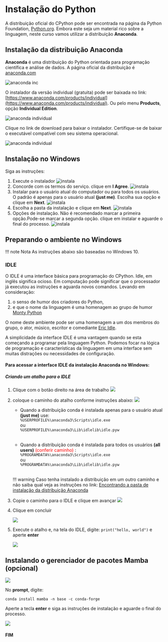 # Instalação do Python

A distribuição oficial do CPython pode ser encontrada na página da Python Foundation, [Python.org](https://www.python.org/). Embora este seja um material rico sobre a linguagem, neste curso vamos utilizar a distribuição **Anaconda**.

## Instalação da distribuição Anaconda

**Anaconda** é uma distribuição do Python orientada para programação científica e análise de dados. A página oficial da distribuição é [anaconda.com](https://www.anaconda.com)

![anaconda inc](figs/anaconda_inc.png)

 O instalador da versão individual (gratuita) pode ser baixada no link: [https://www.anaconda.com/products/individual](https://www.anaconda.com/products/individual). Ou pelo menu **Products**, opção **Individual Edition**.

![anaconda individual](figs/InkedanacondaIndividual_LI.jpg)

Clique no link de download para baixar o instalador. Certifique-se de baixar o executável compatível com seu sistema operacional.

![anaconda individual](figs/Inkedanaconda_download_LI.jpg)

## Instalação no Windows

Siga as instruções:

1. Execute o instalador
    ![instala](figs/Inkedinstalador_01.jpg)
1. Concorde com os termos do serviço. clique em **I Agree**.
    ![instala](figs/Inkedinstalador_02.jpg)
2. Instalar para o usuário atual do computador ou para todos os usuários. O padrão é apenas para o usuário atual **(just me)**. Escolha sua opção e clique em **Next**.
    ![instala](figs/Inkedinstalador_03.jpg)
3. Escolha a pasta da instalação e clique em **Next**.
    ![instala](figs/Inkedinstalador_04.jpg)
4. Opções de instalação. Não é recomendado marcar a primeira opção.Pode-se marcar a segunda opção. clique em instalar e aguarde o final do processo. 
    ![instala](figs/Inkedinstalador_05.jpg)

## Preparando o ambiente no Windows

!!! note Nota
    As instruções abaixo são baseadas no Windows 10.

### IDLE

O IDLE é uma interface básica para programação do CPython. Idle, em inglês significa ocioso. Em computação pode significar que o processador já executou as instruções e aguarda novos comandos. Levando em consideração:

1. o senso de humor dos criadores do Python,
2. e que o nome da linguagem é uma homenagem ao grupo de humor [Monty Python](https://en.wikipedia.org/wiki/Monty_Python)

O nome deste ambiente pode ser uma homenagem a um dos membros do grupo, o ator, músico, escritor e comediante [Eric Idle](https://en.wikipedia.org/wiki/Eric_Idle).

A simplicidade da interface IDLE é uma vantagem quando se esta começando a programar pela linguagem Python. Podemos focar na lógica de programação e características da linguagem em uma interface sem muitas distrações ou necessidades de configuração.


#### Para acessar a interface IDLE da instalação Anaconda no Windows:

##### Criando um atalho para o IDLE

1. Clique com o botão direito na área de trabalho
   ![](figs/atalho_01.jpg)

2. coloque o caminho do atalho conforme instruções abaixo:
   ![](figs/atalho_02.jpg)

   - Quando a distribuição conda é instalada apenas para o usuário atual **(just me)** use:<br> ```%USERPROFILE%\anaconda3\Scripts\idle.exe``` <br> ou <br> ```%USERPROFILE%\anaconda3\Lib\idlelib\idle.pyw```<br><br>


   - Quando a distribuição conda é instalada para todos os usuários **(all users)** <span style="color: red;"> (conferir caminho) </span>:<br> ```%PROGRAMDATA%\anaconda3\Scripts\idle.exe``` <br> ou <br> ```%PROGRAMDATA%\anaconda3\Lib\idlelib\idle.pyw``` <br><br>


    !!! warning
         Caso tenha instalado a distribuição em um outro caminho e não saiba qual veja as instruções no link:
         [Encontrando a pasta de instalação da distribuição Anaconda](./extra_config.md)

3.  Copie o caminho para o IDLE e clique em avançar
    ![](figs/atalho_03.jpg)

4. Clique em concluir

    ![](figs/atalho_04.jpg)

5. Execute o atalho e, na tela do IDLE, digite: ```print("hello, world")``` e aperte **enter**

    ![](figs/idle_hello_world.jpg)

## Instalando o gerenciador de pacotes Mamba (opcional)

![](figs/instala_pacote_01.jpg)

No **prompt**, digite:

``` conda install mamba -n base -c conda-forge ```

Aperte a tecla **enter** e siga as instruções de instalação e aguarde o final do processo.

![](figs/mamba_install.png)


#### FIM
